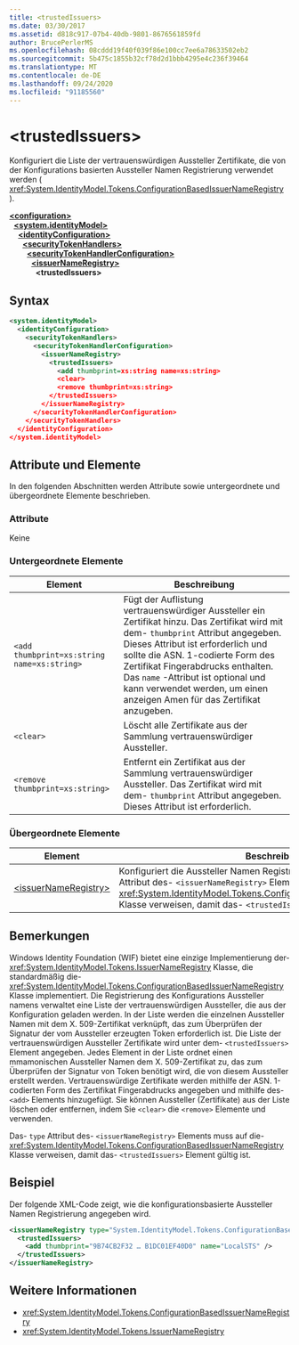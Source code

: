 ```yaml
---
title: <trustedIssuers>
ms.date: 03/30/2017
ms.assetid: d818c917-07b4-40db-9801-8676561859fd
author: BrucePerlerMS
ms.openlocfilehash: 08cddd19f40f039f86e100cc7ee6a78633502eb2
ms.sourcegitcommit: 5b475c1855b32cf78d2d1bbb4295e4c236f39464
ms.translationtype: MT
ms.contentlocale: de-DE
ms.lasthandoff: 09/24/2020
ms.locfileid: "91185560"
---
```

# \<trustedIssuers>

Konfiguriert die Liste der vertrauenswürdigen Aussteller Zertifikate, die von der Konfigurations basierten Aussteller Namen Registrierung verwendet werden ( <xref:System.IdentityModel.Tokens.ConfigurationBasedIssuerNameRegistry> ).  
  
[**\<configuration>**](../configuration-element.md)\
&nbsp;&nbsp;[**\<system.identityModel>**](system-identitymodel.md)\
&nbsp;&nbsp;&nbsp;&nbsp;[**\<identityConfiguration>**](identityconfiguration.md)\
&nbsp;&nbsp;&nbsp;&nbsp;&nbsp;&nbsp;[**\<securityTokenHandlers>**](securitytokenhandlers.md)\
&nbsp;&nbsp;&nbsp;&nbsp;&nbsp;&nbsp;&nbsp;&nbsp;[**\<securityTokenHandlerConfiguration>**](securitytokenhandlerconfiguration.md)\
&nbsp;&nbsp;&nbsp;&nbsp;&nbsp;&nbsp;&nbsp;&nbsp;&nbsp;&nbsp;[**\<issuerNameRegistry>**](issuernameregistry.md)\
&nbsp;&nbsp;&nbsp;&nbsp;&nbsp;&nbsp;&nbsp;&nbsp;&nbsp;&nbsp;&nbsp;&nbsp;**\<trustedIssuers>**  
  
## <a name="syntax"></a>Syntax  
  
```xml  
<system.identityModel>  
  <identityConfiguration>  
    <securityTokenHandlers>  
      <securityTokenHandlerConfiguration>  
        <issuerNameRegistry>  
          <trustedIssuers>  
            <add thumbprint=xs:string name=xs:string>  
            <clear>  
            <remove thumbprint=xs:string>  
          </trustedIssuers>  
        </issuerNameRegistry>  
      </securityTokenHandlerConfiguration>  
    </securityTokenHandlers>  
  </identityConfiguration>  
</system.identityModel>  
```  
  
## <a name="attributes-and-elements"></a>Attribute und Elemente  

 In den folgenden Abschnitten werden Attribute sowie untergeordnete und übergeordnete Elemente beschrieben.  
  
### <a name="attributes"></a>Attribute  

 Keine  
  
### <a name="child-elements"></a>Untergeordnete Elemente  
  
|Element|Beschreibung|  
|-------------|-----------------|  
|`<add thumbprint=xs:string name=xs:string>`|Fügt der Auflistung vertrauenswürdiger Aussteller ein Zertifikat hinzu. Das Zertifikat wird mit dem- `thumbprint` Attribut angegeben. Dieses Attribut ist erforderlich und sollte die ASN. 1-codierte Form des Zertifikat Fingerabdrucks enthalten. Das `name` -Attribut ist optional und kann verwendet werden, um einen anzeigen Amen für das Zertifikat anzugeben.|  
|`<clear>`|Löscht alle Zertifikate aus der Sammlung vertrauenswürdiger Aussteller.|  
|`<remove thumbprint=xs:string>`|Entfernt ein Zertifikat aus der Sammlung vertrauenswürdiger Aussteller. Das Zertifikat wird mit dem- `thumbprint` Attribut angegeben. Dieses Attribut ist erforderlich.|  
  
### <a name="parent-elements"></a>Übergeordnete Elemente  
  
|Element|Beschreibung|  
|-------------|-----------------|  
|[\<issuerNameRegistry>](issuernameregistry.md)|Konfiguriert die Aussteller Namen Registrierung. **Wichtig:**  Das- `type` Attribut des- `<issuerNameRegistry>` Elements muss auf die- <xref:System.IdentityModel.Tokens.ConfigurationBasedIssuerNameRegistry> Klasse verweisen, damit das- `<trustedIssuers>` Element gültig ist.|  
  
## <a name="remarks"></a>Bemerkungen  

 Windows Identity Foundation (WIF) bietet eine einzige Implementierung der- <xref:System.IdentityModel.Tokens.IssuerNameRegistry> Klasse, die standardmäßig die- <xref:System.IdentityModel.Tokens.ConfigurationBasedIssuerNameRegistry> Klasse implementiert. Die Registrierung des Konfigurations Aussteller namens verwaltet eine Liste der vertrauenswürdigen Aussteller, die aus der Konfiguration geladen werden. In der Liste werden die einzelnen Aussteller Namen mit dem X. 509-Zertifikat verknüpft, das zum Überprüfen der Signatur der vom Aussteller erzeugten Token erforderlich ist. Die Liste der vertrauenswürdigen Aussteller Zertifikate wird unter dem- `<trustedIssuers>` Element angegeben. Jedes Element in der Liste ordnet einen mmamonischen Aussteller Namen dem X. 509-Zertifikat zu, das zum Überprüfen der Signatur von Token benötigt wird, die von diesem Aussteller erstellt werden. Vertrauenswürdige Zertifikate werden mithilfe der ASN. 1-codierten Form des Zertifikat Fingerabdrucks angegeben und mithilfe des- `<add>` Elements hinzugefügt. Sie können Aussteller (Zertifikate) aus der Liste löschen oder entfernen, indem Sie `<clear>` die `<remove>` Elemente und verwenden.  
  
 Das- `type` Attribut des- `<issuerNameRegistry>` Elements muss auf die- <xref:System.IdentityModel.Tokens.ConfigurationBasedIssuerNameRegistry> Klasse verweisen, damit das- `<trustedIssuers>` Element gültig ist.  
  
## <a name="example"></a>Beispiel  

 Der folgende XML-Code zeigt, wie die konfigurationsbasierte Aussteller Namen Registrierung angegeben wird.  
  
```xml  
<issuerNameRegistry type="System.IdentityModel.Tokens.ConfigurationBasedIssuerNameRegistry, System.IdentityModel, Version=4.0.0.0, Culture=neutral, PublicKeyToken=b77a5c561934e089">  
  <trustedIssuers>  
    <add thumbprint="9B74CB2F32 … B1DC01EF40D0" name="LocalSTS" />  
  </trustedIssuers>  
</issuerNameRegistry>  
```  
  
## <a name="see-also"></a>Weitere Informationen

- <xref:System.IdentityModel.Tokens.ConfigurationBasedIssuerNameRegistry>
- <xref:System.IdentityModel.Tokens.IssuerNameRegistry>
